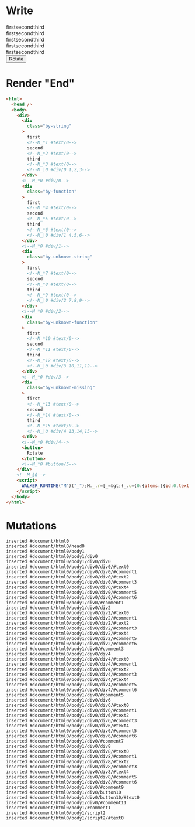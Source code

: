 # Write
  <div><div class=by-string>first<!--M_*1 #text/0-->second<!--M_*2 #text/0-->third<!--M_*3 #text/0--><!--M_|0 #div/0 1,2,3--></div><!--M_*0 #div/0--><div class=by-function>first<!--M_*4 #text/0-->second<!--M_*5 #text/0-->third<!--M_*6 #text/0--><!--M_|0 #div/1 4,5,6--></div><!--M_*0 #div/1--><div class=by-unknown-string>first<!--M_*7 #text/0-->second<!--M_*8 #text/0-->third<!--M_*9 #text/0--><!--M_|0 #div/2 7,8,9--></div><!--M_*0 #div/2--><div class=by-unknown-function>first<!--M_*10 #text/0-->second<!--M_*11 #text/0-->third<!--M_*12 #text/0--><!--M_|0 #div/3 10,11,12--></div><!--M_*0 #div/3--><div class=by-unknown-missing>first<!--M_*13 #text/0-->second<!--M_*14 #text/0-->third<!--M_*15 #text/0--><!--M_|0 #div/4 13,14,15--></div><!--M_*0 #div/4--><button>Rotate</button><!--M_*0 #button/5--></div><!--M_$0--><script>WALKER_RUNTIME("M")("_");M._.r=[_=>(_.u={0:{items:[{id:0,text:"first"},{id:1,text:"second"},{id:2,text:"third"}],"#div/0(":new Map(_.a=[[0,_.f={}],[1,_.g={}],[2,_.h={}]]),"#div/1(":new Map(_.b=[[0,_.i={}],[1,_.j={}],[2,_.k={}]]),"#div/2(":new Map(_.c=[[0,_.l={}],[1,_.m={}],[2,_.n={}]]),"#div/3(":new Map(_.d=[[0,_.o={}],[1,_.p={}],[2,_.q={}]]),"#div/4(":new Map(_.e=[[0,_.r={}],[1,_.s={}],[2,_.t={}]])},1:_.f,2:_.g,3:_.h,4:_.i,5:_.j,6:_.k,7:_.l,8:_.m,9:_.n,10:_.o,11:_.p,12:_.q,13:_.r,14:_.s,15:_.t}),0,"__tests__/template.marko_0_items",0];M._.w()</script>


# Render "End"
```html
<html>
  <head />
  <body>
    <div>
      <div
        class="by-string"
      >
        first
        <!--M_*1 #text/0-->
        second
        <!--M_*2 #text/0-->
        third
        <!--M_*3 #text/0-->
        <!--M_|0 #div/0 1,2,3-->
      </div>
      <!--M_*0 #div/0-->
      <div
        class="by-function"
      >
        first
        <!--M_*4 #text/0-->
        second
        <!--M_*5 #text/0-->
        third
        <!--M_*6 #text/0-->
        <!--M_|0 #div/1 4,5,6-->
      </div>
      <!--M_*0 #div/1-->
      <div
        class="by-unknown-string"
      >
        first
        <!--M_*7 #text/0-->
        second
        <!--M_*8 #text/0-->
        third
        <!--M_*9 #text/0-->
        <!--M_|0 #div/2 7,8,9-->
      </div>
      <!--M_*0 #div/2-->
      <div
        class="by-unknown-function"
      >
        first
        <!--M_*10 #text/0-->
        second
        <!--M_*11 #text/0-->
        third
        <!--M_*12 #text/0-->
        <!--M_|0 #div/3 10,11,12-->
      </div>
      <!--M_*0 #div/3-->
      <div
        class="by-unknown-missing"
      >
        first
        <!--M_*13 #text/0-->
        second
        <!--M_*14 #text/0-->
        third
        <!--M_*15 #text/0-->
        <!--M_|0 #div/4 13,14,15-->
      </div>
      <!--M_*0 #div/4-->
      <button>
        Rotate
      </button>
      <!--M_*0 #button/5-->
    </div>
    <!--M_$0-->
    <script>
      WALKER_RUNTIME("M")("_");M._.r=[_=&gt;(_.u={0:{items:[{id:0,text:"first"},{id:1,text:"second"},{id:2,text:"third"}],"#div/0(":new Map(_.a=[[0,_.f={}],[1,_.g={}],[2,_.h={}]]),"#div/1(":new Map(_.b=[[0,_.i={}],[1,_.j={}],[2,_.k={}]]),"#div/2(":new Map(_.c=[[0,_.l={}],[1,_.m={}],[2,_.n={}]]),"#div/3(":new Map(_.d=[[0,_.o={}],[1,_.p={}],[2,_.q={}]]),"#div/4(":new Map(_.e=[[0,_.r={}],[1,_.s={}],[2,_.t={}]])},1:_.f,2:_.g,3:_.h,4:_.i,5:_.j,6:_.k,7:_.l,8:_.m,9:_.n,10:_.o,11:_.p,12:_.q,13:_.r,14:_.s,15:_.t}),0,"__tests__/template.marko_0_items",0];M._.w()
    </script>
  </body>
</html>
```

# Mutations
```
inserted #document/html0
inserted #document/html0/head0
inserted #document/html0/body1
inserted #document/html0/body1/div0
inserted #document/html0/body1/div0/div0
inserted #document/html0/body1/div0/div0/#text0
inserted #document/html0/body1/div0/div0/#comment1
inserted #document/html0/body1/div0/div0/#text2
inserted #document/html0/body1/div0/div0/#comment3
inserted #document/html0/body1/div0/div0/#text4
inserted #document/html0/body1/div0/div0/#comment5
inserted #document/html0/body1/div0/div0/#comment6
inserted #document/html0/body1/div0/#comment1
inserted #document/html0/body1/div0/div2
inserted #document/html0/body1/div0/div2/#text0
inserted #document/html0/body1/div0/div2/#comment1
inserted #document/html0/body1/div0/div2/#text2
inserted #document/html0/body1/div0/div2/#comment3
inserted #document/html0/body1/div0/div2/#text4
inserted #document/html0/body1/div0/div2/#comment5
inserted #document/html0/body1/div0/div2/#comment6
inserted #document/html0/body1/div0/#comment3
inserted #document/html0/body1/div0/div4
inserted #document/html0/body1/div0/div4/#text0
inserted #document/html0/body1/div0/div4/#comment1
inserted #document/html0/body1/div0/div4/#text2
inserted #document/html0/body1/div0/div4/#comment3
inserted #document/html0/body1/div0/div4/#text4
inserted #document/html0/body1/div0/div4/#comment5
inserted #document/html0/body1/div0/div4/#comment6
inserted #document/html0/body1/div0/#comment5
inserted #document/html0/body1/div0/div6
inserted #document/html0/body1/div0/div6/#text0
inserted #document/html0/body1/div0/div6/#comment1
inserted #document/html0/body1/div0/div6/#text2
inserted #document/html0/body1/div0/div6/#comment3
inserted #document/html0/body1/div0/div6/#text4
inserted #document/html0/body1/div0/div6/#comment5
inserted #document/html0/body1/div0/div6/#comment6
inserted #document/html0/body1/div0/#comment7
inserted #document/html0/body1/div0/div8
inserted #document/html0/body1/div0/div8/#text0
inserted #document/html0/body1/div0/div8/#comment1
inserted #document/html0/body1/div0/div8/#text2
inserted #document/html0/body1/div0/div8/#comment3
inserted #document/html0/body1/div0/div8/#text4
inserted #document/html0/body1/div0/div8/#comment5
inserted #document/html0/body1/div0/div8/#comment6
inserted #document/html0/body1/div0/#comment9
inserted #document/html0/body1/div0/button10
inserted #document/html0/body1/div0/button10/#text0
inserted #document/html0/body1/div0/#comment11
inserted #document/html0/body1/#comment1
inserted #document/html0/body1/script2
inserted #document/html0/body1/script2/#text0
```